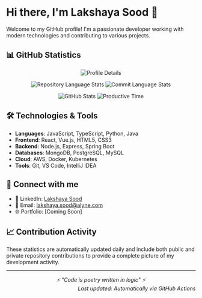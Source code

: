 # Hi there, I'm Lakshaya Sood 👋

Welcome to my GitHub profile! I'm a passionate developer working with modern technologies and contributing to various projects.

## 📊 GitHub Statistics

<div align="center">

![Profile Details](https://raw.githubusercontent.com/sdLaksh/github-profile-backup/main/profile-summary-card-output/github_dark/0-profile-details.svg)

![Repository Language Stats](https://raw.githubusercontent.com/sdLaksh/github-profile-backup/main/profile-summary-card-output/github_dark/1-repos-per-language.svg)
![Commit Language Stats](https://raw.githubusercontent.com/sdLaksh/github-profile-backup/main/profile-summary-card-output/github_dark/2-most-commit-language.svg)

![GitHub Stats](https://raw.githubusercontent.com/sdLaksh/github-profile-backup/main/profile-summary-card-output/github_dark/3-stats.svg)
![Productive Time](https://raw.githubusercontent.com/sdLaksh/github-profile-backup/main/profile-summary-card-output/github_dark/4-productive-time.svg)

</div>

## 🛠️ Technologies & Tools

- **Languages**: JavaScript, TypeScript, Python, Java
- **Frontend**: React, Vue.js, HTML5, CSS3
- **Backend**: Node.js, Express, Spring Boot
- **Databases**: MongoDB, PostgreSQL, MySQL
- **Cloud**: AWS, Docker, Kubernetes
- **Tools**: Git, VS Code, IntelliJ IDEA

## 🔗 Connect with me

- 💼 LinkedIn: [Lakshaya Sood](https://linkedin.com/in/lakshaya-sood)
- 📧 Email: lakshaya.sood@alyne.com
- 🌐 Portfolio: [Coming Soon]

## 📈 Contribution Activity

These statistics are automatically updated daily and include both public and private repository contributions to provide a complete picture of my development activity.

---

<div align="center">
  <i>⚡ "Code is poetry written in logic" ⚡</i>
</div>

<div align="right">
  <i>Last updated: Automatically via GitHub Actions</i>
</div>